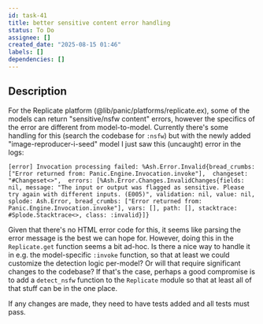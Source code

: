 ```yaml
---
id: task-41
title: better sensitive content error handling
status: To Do
assignee: []
created_date: "2025-08-15 01:46"
labels: []
dependencies: []
---
```


## Description

For the Replicate platform (@lib/panic/platforms/replicate.ex), some of the
models can return "sensitive/nsfw content" errors, however the specifics of the
error are different from model-to-model. Currently there's some handling for
this (search the codebase for `:nsfw`) but with the newly added
"image-reproducer-i-seed" model I just saw this (uncaught) error in the logs:

```
[error] Invocation processing failed: %Ash.Error.Invalid{bread_crumbs: ["Error returned from: Panic.Engine.Invocation.invoke"],  changeset: "#Changeset<>",  errors: [%Ash.Error.Changes.InvalidChanges{fields: nil, message: "The input or output was flagged as sensitive. Please try again with different inputs. (E005)", validation: nil, value: nil, splode: Ash.Error, bread_crumbs: ["Error returned from: Panic.Engine.Invocation.invoke"], vars: [], path: [], stacktrace: #Splode.Stacktrace<>, class: :invalid}]}
```

Given that there's no HTML error code for this, it seems like parsing the error
message is the best we can hope for. However, doing this in the `Replicate.get`
function seems a bit ad-hoc. Is there a nice way to handle it in e.g. the
model-specific `:invoke` function, so that at least we could customize the
detection logic per-model? Or will that require significant changes to the
codebase? If that's the case, perhaps a good compromise is to add a
`detect_nsfw` function to the `Replicate` module so that at least all of that
stuff can be in the one place.

If any changes are made, they need to have tests added and all tests must pass.
